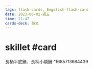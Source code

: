```yaml
---
tags: flash-cards, Engslish-flash-card
date: 2023-06-02-週五
time: 21:47
cards-deck: 英文
---
```


# skillet #card 
長柄平底鍋、長柄小燒鍋
^1685713684439

